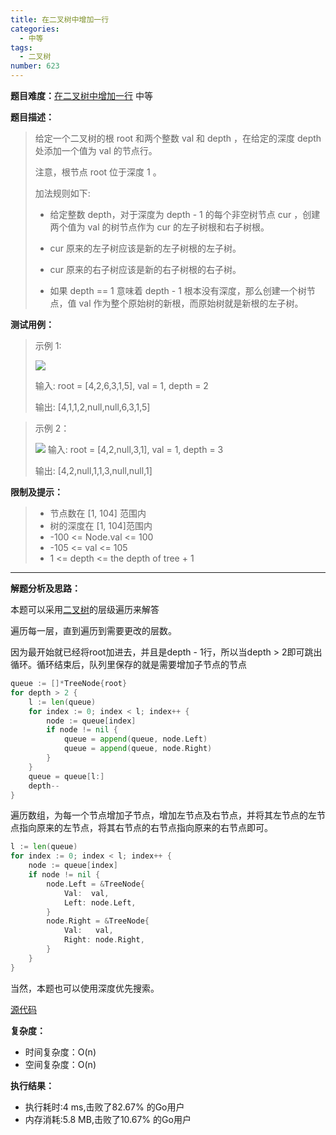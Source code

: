 ```yaml
---
title: 在二叉树中增加一行
categories:
  - 中等
tags:
  - 二叉树
number: 623
---
```

**题目难度：**[在二叉树中增加一行](https://leetcode.cn/problems/add-one-row-to-tree/) 中等

**题目描述：**

> 给定一个二叉树的根 root 和两个整数 val 和 depth ，在给定的深度 depth 处添加一个值为 val 的节点行。
>
> 注意，根节点 root 位于深度 1 。
>
> 加法规则如下:
>
> - 给定整数 depth，对于深度为 depth - 1 的每个非空树节点 cur ，创建两个值为 val 的树节点作为 cur 的左子树根和右子树根。
>
> - cur 原来的左子树应该是新的左子树根的左子树。
>
> - cur 原来的右子树应该是新的右子树根的右子树。
>
> - 如果 depth == 1 意味着 depth - 1 根本没有深度，那么创建一个树节点，值 val 作为整个原始树的新根，而原始树就是新根的左子树。

**测试用例：**

> 示例 1:
>
> ![](../img/leetcode/623在二叉树中增加一行/addrow-tree.jpg)
> 
> 输入: root = [4,2,6,3,1,5], val = 1, depth = 2
>
> 输出: [4,1,1,2,null,null,6,3,1,5]


> 示例 2：
>
> ![](../img/leetcode/623在二叉树中增加一行/add2-tree.jpg)
> 输入: root = [4,2,null,3,1], val = 1, depth = 3
>
> 输出: [4,2,null,1,1,3,null,null,1]

**限制及提示：**
> - 节点数在 [1, 104] 范围内
> - 树的深度在 [1, 104]范围内
> - -100 <= Node.val <= 100
> - -105 <= val <= 105
> - 1 <= depth <= the depth of tree + 1

---
**解题分析及思路：**

本题可以采用[二叉树](../pages/bTree)的层级遍历来解答

遍历每一层，直到遍历到需要更改的层数。

因为最开始就已经将root加进去，并且是depth - 1行，所以当depth > 2即可跳出循环。循环结束后，队列里保存的就是需要增加子节点的节点
```go
queue := []*TreeNode{root}
for depth > 2 {
    l := len(queue)
    for index := 0; index < l; index++ {
        node := queue[index]
        if node != nil {
            queue = append(queue, node.Left)
            queue = append(queue, node.Right)
        }
    }
    queue = queue[l:]
    depth--
}
```

遍历数组，为每一个节点增加子节点，增加左节点及右节点，并将其左节点的左节点指向原来的左节点，将其右节点的右节点指向原来的右节点即可。
```go
l := len(queue)
for index := 0; index < l; index++ {
    node := queue[index]
    if node != nil {
        node.Left = &TreeNode{
            Val:  val,
            Left: node.Left,
        }
        node.Right = &TreeNode{
            Val:   val,
            Right: node.Right,
        }
    }
}
```

当然，本题也可以使用深度优先搜索。

[源代码](https://github.com/lomtom/algorithm-go/blob/main/leetcode/623在二叉树中增加一行_test.go)

**复杂度：**

- 时间复杂度：O(n)
- 空间复杂度：O(n)

**执行结果：**

- 执行耗时:4 ms,击败了82.67% 的Go用户
- 内存消耗:5.8 MB,击败了10.67% 的Go用户
